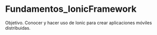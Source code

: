 # Fundamentos_IonicFramework
Objetivo. Conocer y hacer uso de Ionic para crear aplicaciones móviles distribuidas.
